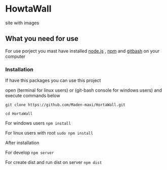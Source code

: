# HowtaWall
site with images
## What you need for use
For use porject you mast have installed [node.js](https://nodejs.org) , [npm](https://www.npmjs.com/) and [gitbash](https://git-scm.com/downloads) on your computer

### Installation
If have this packages you can use this project

open (terminal for linux users) or (git-bash console for windows users) and execute commands below

 `git clone https://github.com/Maden-maxi/HortaWall.git`
 
 `cd HortaWall`
 
 For windows users
 `npm install`
 
 For linux users with root
 `sudo npm install`
 
 After installation
  
 For develop `npm server`
 
 For create dist and run dist on server `npm dist`

